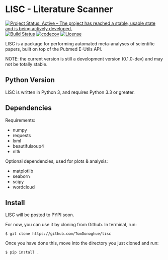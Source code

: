 # LISC - Literature Scanner

[![Project Status: Active – The project has reached a stable, usable state and is being actively developed.](http://www.repostatus.org/badges/latest/active.svg)](http://www.repostatus.org/#active)
[![Build Status](https://travis-ci.org/TomDonoghue/lisc.svg)](https://travis-ci.org/TomDonoghue/lisc)
[![codecov](https://codecov.io/gh/TomDonoghue/lisc/branch/master/graph/badge.svg)](https://codecov.io/gh/TomDonoghue/lisc)
[![License](https://img.shields.io/pypi/l/fooof.svg)](https://opensource.org/licenses/Apache-2.0)

LISC is a package for performing automated meta-analyses of scientific papers, built on top of the Pubmed E-Utils API.

NOTE: the current version is still a development version (0.1.0-dev) and may not be totally stable.

## Python Version

LISC is written in Python 3, and requires Python 3.3 or greater.

## Dependencies

Requirements:
- numpy
- requests
- lxml
- beautifulsoup4
- nltk

Optional dependencies, used for plots & analysis:
- matplotlib
- seaborn
- scipy
- wordcloud

## Install

LISC will be posted to PYPI soon.

For now, you can use it by cloning from Github. In terminal, run:

`$ git clone https://github.com/TomDonoghue/lisc`

Once you have done this, move into the directory you just cloned and run:

`$ pip install .`
